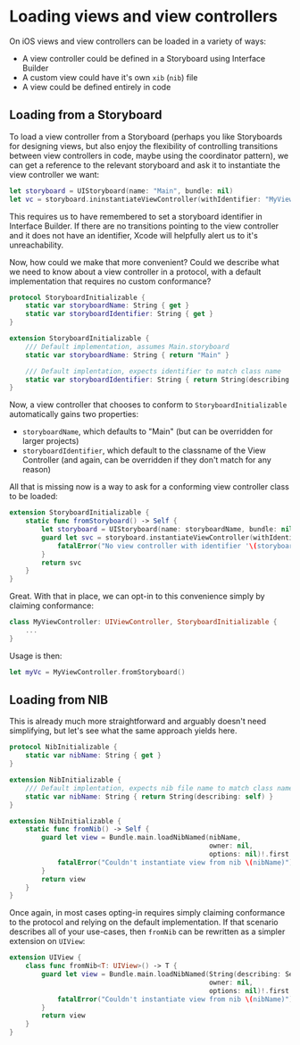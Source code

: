 # Loading views and view controllers

On iOS views and view controllers can be loaded in a variety of ways:

 * A view controller could be defined in a Storyboard using Interface Builder
 * A custom view could have it's own `xib` (`nib`) file
 * A view could be defined entirely in code

## Loading from a Storyboard
 
To load a view controller from a Storyboard (perhaps you like Storyboards for designing views, but also enjoy the flexibility of controlling transitions between view controllers in code, maybe using the coordinator pattern), we can get a reference to the relevant storyboard and ask it to instantiate the view controller we want:

```swift
let storyboard = UIStoryboard(name: "Main", bundle: nil)
let vc = storyboard.ininstantiateViewController(withIdentifier: "MyViewController") as? MyViewController
```

This requires us to have remembered to set a storyboard identifier in Interface Builder. If there are no transitions pointing to the view controller and it does not have an identifier, Xcode will helpfully alert us to it's unreachability.

Now, how could we make that more convenient? Could we describe what we need to know about a view controller in a protocol, with a default implementation that requires no custom conformance?

```swift
protocol StoryboardInitializable {
    static var storyboardName: String { get }
    static var storyboardIdentifier: String { get }
}

extension StoryboardInitializable {
    /// Default implementation, assumes Main.storyboard
    static var storyboardName: String { return "Main" }

    /// Default implentation, expects identifier to match class name
    static var storyboardIdentifier: String { return String(describing: self) }
}
```

Now, a view controller that chooses to conform to `StoryboardInitializable` automatically gains two properties:

 * `storyboardName`, which defaults to "Main" (but can be overridden for larger projects)
 * `storyboardIdentifier`, which default to the classname of the View Controller (and again, can be overridden if they don't match for any reason)

All that is missing now is a way to ask for a conforming view controller class to be loaded:

```swift
extension StoryboardInitializable {
    static func fromStoryboard() -> Self {
        let storyboard = UIStoryboard(name: storyboardName, bundle: nil)
        guard let svc = storyboard.instantiateViewController(withIdentifier: storyboardIdentifier) as? Self else {
            fatalError("No view controller with identifier '\(storyboardIdentifier)' in Storyboard '\(storyboardName)'")
        }
        return svc
    }
}
```

Great. With that in place, we can opt-in to this convenience simply by claiming conformance:

```swift
class MyViewController: UIViewController, StoryboardInitializable {
    ...
}
```

Usage is then:

```swift
let myVc = MyViewController.fromStoryboard()
```

## Loading from NIB

This is already much more straightforward and arguably doesn't need simplifying, but let's see what the same approach yields here.

```swift
protocol NibInitializable {
	static var nibName: String { get }
}

extension NibInitializable {
    /// Default implentation, expects nib file name to match class name
    static var nibName: String { return String(describing: self) }
}

extension NibInitializable {
    static func fromNib() -> Self {
    	guard let view = Bundle.main.loadNibNamed(nibName,
    	                                          owner: nil,
    	                                          options: nil)!.first as? Self else {
    	    fatalError("Couldn't instantiate view from nib \(nibName)")
		}
		return view
    }
}
```

Once again, in most cases opting-in requires simply claiming conformance to the protocol and relying on the default implementation. If that scenario describes all of your use-cases, then `fromNib` can be rewritten as a simpler extension on `UIView`:

```swift
extension UIView {
    class func fromNib<T: UIView>() -> T {
    	guard let view = Bundle.main.loadNibNamed(String(describing: Self),
    	                                          owner: nil,
    	                                          options: nil)!.first as? Self else {
    	    fatalError("Couldn't instantiate view from nib \(nibName)")
		}
		return view
    }
}
```

